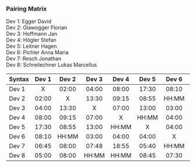 ### Pairing Matrix
Dev 1: Egger David <br/>
Dev 2: Glawogger Florian <br/>
Dev 3: Hoffmann Jan <br/>
Dev 4: Högler Stefan <br/>
Dev 5: Leitner Hagen <br/>
Dev 6: Pichler Anna Maria <br/>
Dev 7: Resch Jonathan <br/>
Dev 8: Schreilechner Lukas Marcellus <br/>


| Syntax      | Dev 1   	  | Dev 2   	  | Dev 3   	  | Dev 4   	  | Dev 5   	  | Dev 6   	  | Dev 7   	  | Dev 8   	  |
| :---        |    :----:   |    :----:   |    :----:   |    :----:   |    :----:   |    :----:   |    :----:   |    :----:   |
| Dev 1       | X           | 02:00       | 04:00       | 08:00       | 17:30       | 08:10       | 06:45       | 05:00       |
| Dev 2       | 02:00       | X           | 13:30       | 09:15       | 08:55       | HH:MM       | 08:00       | 09:00       |
| Dev 3       | 04:00       | 13:30       | X           | 07:00       | 13:00       | 03:00       | 07:48       | HH:MM       |
| Dev 4       | 08:00       | 09:15       | 07:00       | X           | HH:MM       | 04:00       | 18:55       | HH:MM       |
| Dev 5       | 17:30       | 08:55       | 13:00       | HH:MM       | X           | 04:00       | 05:40       | 08:45       |
| Dev 6       | 08:10       | HH:MM       | 03:00       | 04:00       | 04:00       | X           | HH:MM       | 07:30       |
| Dev 7       | 06:45       | 08:00       | 07:48       | 18:55       | 05:40       | HH:MM       | X           | 08:00       |
| Dev 8       | 05:00       | 08:00       | HH:MM       | HH:MM       | 08:45       | 07:30       | 08:00       | X           |
